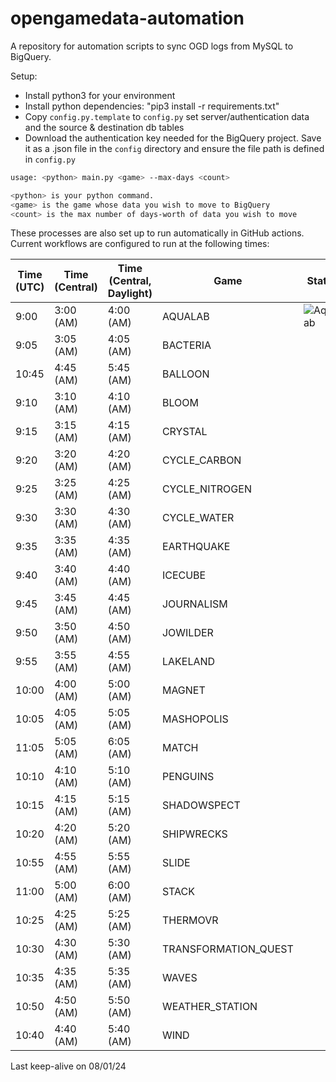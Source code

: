 # opengamedata-automation

A repository for automation scripts to sync OGD logs from MySQL to BigQuery.

Setup:

* Install python3 for your environment
* Install python dependencies: "pip3 install -r requirements.txt"
* Copy `config.py.template` to `config.py` set server/authentication data and the source & destination db tables
* Download the authentication key needed for the BigQuery project. Save it as a .json file in the `config` directory and ensure the file path is defined in `config.py`

```bash
usage: <python> main.py <game> --max-days <count>

<python> is your python command.
<game> is the game whose data you wish to move to BigQuery
<count> is the max number of days-worth of data you wish to move
```

These processes are also set up to run automatically in GitHub actions.
Current workflows are configured to run at the following times:

| Time (UTC) | Time (Central) | Time (Central, Daylight) | Game                 | Status  |
| ---        | ---            | ---                      | ---                  | ---     |
|  9:00      | 3:00 (AM)      | 4:00 (AM)                | AQUALAB              | ![Aqualab](https://github.com/opengamedata/opengamedata-automation/actions/workflows/aqualab.yml/badge.svg) |
|  9:05      | 3:05 (AM)      | 4:05 (AM)                | BACTERIA             | |
| 10:45      | 4:45 (AM)      | 5:45 (AM)                | BALLOON              | |
|  9:10      | 3:10 (AM)      | 4:10 (AM)                | BLOOM                | |
|  9:15      | 3:15 (AM)      | 4:15 (AM)                | CRYSTAL              | |
|  9:20      | 3:20 (AM)      | 4:20 (AM)                | CYCLE_CARBON         | |
|  9:25      | 3:25 (AM)      | 4:25 (AM)                | CYCLE_NITROGEN       | |
|  9:30      | 3:30 (AM)      | 4:30 (AM)                | CYCLE_WATER          | |
|  9:35      | 3:35 (AM)      | 4:35 (AM)                | EARTHQUAKE           | |
|  9:40      | 3:40 (AM)      | 4:40 (AM)                | ICECUBE              | |
|  9:45      | 3:45 (AM)      | 4:45 (AM)                | JOURNALISM           | |
|  9:50      | 3:50 (AM)      | 4:50 (AM)                | JOWILDER             | |
|  9:55      | 3:55 (AM)      | 4:55 (AM)                | LAKELAND             | |
| 10:00      | 4:00 (AM)      | 5:00 (AM)                | MAGNET               | |
| 10:05      | 4:05 (AM)      | 5:05 (AM)                | MASHOPOLIS           | |
| 11:05      | 5:05 (AM)      | 6:05 (AM)                | MATCH                | |
| 10:10      | 4:10 (AM)      | 5:10 (AM)                | PENGUINS             | |
| 10:15      | 4:15 (AM)      | 5:15 (AM)                | SHADOWSPECT          | |
| 10:20      | 4:20 (AM)      | 5:20 (AM)                | SHIPWRECKS           | |
| 10:55      | 4:55 (AM)      | 5:55 (AM)                | SLIDE                | |
| 11:00      | 5:00 (AM)      | 6:00 (AM)                | STACK                | |
| 10:25      | 4:25 (AM)      | 5:25 (AM)                | THERMOVR             | |
| 10:30      | 4:30 (AM)      | 5:30 (AM)                | TRANSFORMATION_QUEST | |
| 10:35      | 4:35 (AM)      | 5:35 (AM)                | WAVES                | |
| 10:50      | 4:50 (AM)      | 5:50 (AM)                | WEATHER_STATION      | |
| 10:40      | 4:40 (AM)      | 5:40 (AM)                | WIND                 | |

Last keep-alive on 08/01/24
